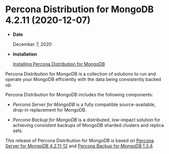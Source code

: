 # Percona Distribution for MongoDB 4.2.11 (2020-12-07)

* **Date**

    December 7, 2020

* **Installation**

    [Installing Percona Distribution for MongoDB](https://www.percona.com/doc/percona-server-for-mongodb/4.2/install/index.html)

Percona Distribution for MongoDB is a collection of solutions to run and operate your
MongoDB efficiently with the data being consistently backed up.

Percona Distribution for MongoDB includes the following components:

* *Percona Server for MongoDB* is a fully compatible source-available, drop-in replacement
for MongoDB.

* *Percona Backup for MongoDB* is a distributed, low-impact solution for achieving
consistent backups of MongoDB sharded clusters and replica sets.

This release of Percona Distribution for MongoDB is based on [Percona Server for MongoDB 4.2.11-12](https://www.percona.com/doc/percona-server-for-mongodb/4.2/release_notes/4.2.11-12.html)  and [Percona Backup for MongoDB 1.3.4](https://www.percona.com/doc/percona-backup-mongodb/release-notes/1.3.4.html).

